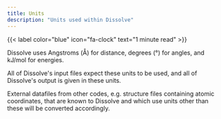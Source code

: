 ```yaml
---
title: Units
description: "Units used within Dissolve"
---
```

{{< label color="blue" icon="fa-clock" text="1 minute read" >}}

Dissolve uses Angstroms (&#8491;) for distance, degrees (&deg;) for angles, and kJ/mol for energies.

All of Dissolve's input files expect these units to be used, and all of Dissolve's output is given in these units.

External datafiles from other codes, e.g. structure files containing atomic coordinates, that are known to Dissolve and which use units other than these will be converted accordingly.
